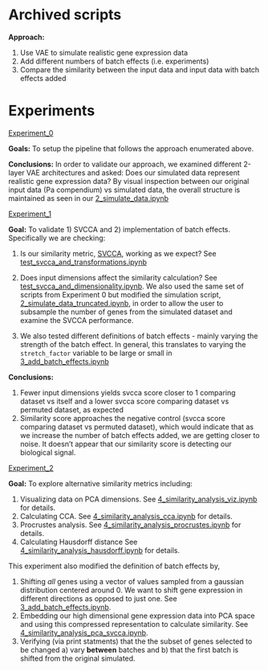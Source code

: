 # Archived scripts

**Approach:**
1. Use VAE to simulate realistic gene expression data
2. Add different numbers of batch effects (i.e. experiments)
3. Compare the similarity between the input data and input data with batch effects added

# Experiments

[Experiment_0](https://github.com/ajlee21/Batch_effects_simulation/tree/master/scripts/experiment_0)  

**Goals:** 
To setup the pipeline that follows the approach enumerated above.

**Conclusions:**
In order to validate our approach, we examined different 2-layer VAE architectures and asked: Does our simulated data represent realistic gene expression data?  By visual inspection between our original input data (Pa compendium) vs simulated data, the overall structure is maintained as seen in our [2_simulate_data.ipynb](https://github.com/ajlee21/Batch_effects_simulation/blob/master/scripts/experiment_0/2_simulate_data.ipynb)

[Experiment_1](https://github.com/ajlee21/Batch_effects_simulation/tree/master/scripts/experiment_1)

**Goal:**
To validate 1) SVCCA and 2) implementation of batch effects.  Specifically we are checking:

1.  Is our similarity metric, [SVCCA](https://arxiv.org/pdf/1706.05806.pdf), working as we expect? See [test_svcca_and_transformations.ipynb](https://github.com/ajlee21/Batch_effects_simulation/blob/master/scripts/experiment_1/test_svcca_and_transformations.ipynb) 

2.  Does input dimensions affect the similarity calculation? See [test_svcca_and_dimensionality.ipynb](https://github.com/ajlee21/Batch_effects_simulation/blob/master/scripts/experiment_1/test_svcca_and_dimensionality.ipynb).  We also used the same set of scripts from Experiment 0 but modified the simulation script, [2_simulate_data_truncated.ipynb](https://github.com/ajlee21/Batch_effects_simulation/blob/master/scripts/experiment_1/2_simulate_data_truncated.ipynb), in order to allow the user to subsample the number of genes from the simulated dataset and examine the SVCCA performance. 

3.  We also tested different definitions of batch effects - mainly varying the strength of the batch effect.  In general, this translates to varying the ```stretch_factor``` variable to be large or small in [3_add_batch_effects.ipynb](https://github.com/ajlee21/Batch_effects_simulation/blob/master/scripts/experiment_1/3_add_batch_effects.ipynb)

**Conclusions:**
1. Fewer input dimensions yields svcca score closer to 1 comparing dataset vs itself and a lower svcca score comparing dataset vs permuted dataset, as expected
2. Similarity score approaches the negative control (svcca score comparing dataset vs permuted dataset), which would indicate that as we increase the number of batch effects added, we are getting closer to noise.  It doesn’t appear that our similarity score is detecting our biological signal.  


[Experiment_2](https://github.com/ajlee21/Batch_effects_simulation/tree/master/scripts/experiment_2)

**Goal:**
To explore alternative similarity metrics including:
1. Visualizing data on PCA dimensions.  See [4_similarity_analysis_viz.ipynb](https://github.com/ajlee21/Batch_effects_simulation/blob/master/scripts/experiment_2/4_similarity_analysis_viz.ipynb) for details.
2. Calculating CCA.  See [4_similarity_analysis_cca.ipynb](https://github.com/ajlee21/Batch_effects_simulation/blob/master/scripts/experiment_2/4_similarity_analysis_cca.ipynb) for details.
3. Procrustes analysis.  See [4_similarity_analysis_procrustes.ipynb](https://github.com/ajlee21/Batch_effects_simulation/blob/master/scripts/experiment_2/4_similarity_analysis_procrustes.ipynb) for details.
4. Calculating Hausdorff distance  See [4_similarity_analysis_hausdorff.ipynb](https://github.com/ajlee21/Batch_effects_simulation/blob/master/scripts/experiment_2/4_similarity_analysis_hausdorff.ipynb) for details.

This experiment also modified the definition of batch effects by,
1. Shifting *all* genes using a vector of values sampled from a gaussian distribution centered around 0.  We want to shift gene expression in different directions as opposed to just one.  See [3_add_batch_effects.ipynb](https://github.com/ajlee21/Batch_effects_simulation/blob/master/scripts/experiment_2/3_add_batch_effects.ipynb).
2. Embedding our high dimensional gene expression data into PCA space and using this compressed representation to calculate similarity.  See [4_similarity_analysis_pca_svcca.ipynb](https://github.com/ajlee21/Batch_effects_simulation/blob/master/scripts/experiment_2/4_similarity_analysis_pca_svcca.ipynb).
3. Verifying (via print statments) that the the subset of genes selected to be changed a) vary **between** batches and b) that the first batch is shifted from the original simulated.